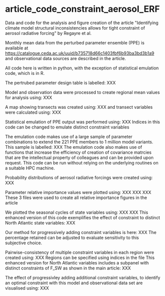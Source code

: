 # article_code_constraint_aerosol_ERF
Data and code for the analysis and figure creation of the article "Identifying climate model structural inconsistencies allows for tight constraint of aerosol radiative forcing" by Regayre et al.

Monthly mean data from the perturbed parameter ensemble (PPE) is available at https://catalogue.ceda.ac.uk/uuid/b735718d66c1403fbf6b93ba3bd3b1a9 and observational data sources are described in the article.

All code here is written in python, with the exception of statistical emulation code, which is in R.

The pertrubed parameter design table is labelled:
XXX

Model and observation data were processed to create regional mean values for analysis using:
XXX

A map showing transects was created using:
XXX
and transect variables were calculated using:
XXX

Statistical emulation of PPE output was performed using:
XXX
Indices in this code can be changed to emulate distinct constraint variables

The emulation code makes use of a large sample of parameter combinations to extend the 221 PPE members to 1 million model variants. This sample is labelled:
XXX
The emulation code also makes use of functions that increase the efficiency of creation of covariance matrcies that are the intellectual property of colleagues and can be provided upon request. This code can be run without relying on the underlying routines on a suitable HPC machine.

Probability distributions of aerosol radiative forcings were created using:
XXX

Parameter relative importance values were plotted using:
XXX
XXX
XXX
These 3 files were used to create all relative importance figures in the article

We plotted the seasonal cycles of state variables using:
XXX
XXX
This enhanced version of this code exemplifies the effect of constraint to distinct North Atlantic state variables:
XXX

Our method for progressively adding constraint variables is here:
XXX
The percentage retained can be adjusted to evaluate sensitivity to this subjective choice.

Pairwise-consistency of multiple constraint variables in each region were created using:
XXX
Regions can be specified using indices in the file
This enhanced version for North Atlantic variables includes a subpanel with distinct constraints of F_SW as shown in the main article:
XXX

The effect of progressivley adding additional constraint variables, to identify an optimal constraint with this model and observational data set are visualised using:
XXX






